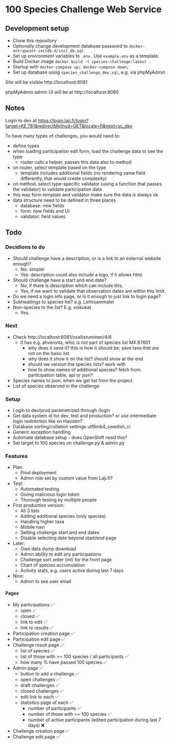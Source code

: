 # 100 Species Challenge Web Service

## Development setup

- Clone this repository
- Optionally change development database password to `docker-entrypoint-initdb.d/init_db.sql`
- Set up environment variables to `.env.` Use `example.env` as a template.
- Build Docker image `docker build -t species-challenge:latest .`
- Startup with `docker-compose up; docker-compose down;`
- Set up database using `species_challenge_dev.sql`, e.g. via phpMyAdmin

Site will be visible http://localhost:8081

phpMyAdmin admin UI will be at http://localhost:8080 

## Notes

Login to dev at
https://login.laji.fi/login?target=KE.781&redirectMethod=GET&locale=fi&next=sc_dev

To have many types of challenges, you would need to:

- define types
- when loading participation edit form, load the challenge data to see the type
    - router calls a helper, passes this data also to method
- on router, select template based on the type
    - template includes additional fields (no rendering same field differently, that would create complexity)
- on method, select type-specific validator (using a function that passes the validator) to validate participation data
- this way form template and validator make sure the data is always ok.
- data structure need to be defined in three places
    - database: new fields
    - form: new fields and UI
    - validator: field values


## Todo

### Decidions to do

- Should challenge have a description, or is a link to an external website enough?
    - No: simpler
    - Yes: description could also include a logo, if it allows html.
- Should challenge have a start and end date?
    - No, if there is description which can include this. 
    - Yes, if we want to validate that observation dates are within this limit.
- Do we need a login info page, or is it enough to just link to login page?
- Subheadings to species list? e.g. Lehtisammalet
- Non-species to the list? E.g. voikukat
    - Yes.

### Next

- Check http://localhost:8081/osallistuminen/4/6
    - it has e.g. ahvenvita, whic is not part of species list MX.67601
        - why does it save it? this is how it should be; save taxa that are not on the basic list
        - why does it show it on the list? should show at the end
        - should we version the species lists? work with 
        - how to show names of additional species? fetch from participation table, api or json?
- Species names to json, when we get list from the project.
- List of species observed in the challenge

### Setup

- Login to dev/prod parametrized through /login
- Get data system id for dev, test and production? or use intermediate login redirection like on Havistin?
- Database sorting/collation settings utf8mb4_swedish_ci
- Generic exception handling
- Automate database setup - does OpenShift need this?
- Set target to 100 species on challenge.py & admin.py

### Features

- Plan:
    - Prod deployment
    - Admin role set by custom value from Laji.fi?
- Test:
    - Automated testing
    - Giving malicious login token
    - Thorough testing by multiple people
- First production version:
    - All 3 lists
    - Adding additional species (only species)
    - Handling higher taxa
    - Mobile navi
    - Setting challenge start and end dates
    - Disable selecting date beyond start/end page
- Later:
    - Own data dump download
    - Admin ability to edit any participations
    - Challenge sort order (int) for the front page
    - Chart of species accumulation
    - Activity stats, e.g. users active during last 7 days
- Nice:
    - Admin to see user email

#### Pages

- My participations ✅
    - open ✅
    - closed ✅
    - link to edit ✅
    - link to results ✅
- Participation creation page ✅
- Participation edit page ✅
- Challenge result page ✅
    - list of species ✅
    - list of those with >= 100 species / all participants ✅
    - how many % have passed 100 species ✅
- Admin page ✅
    - button to add a challenge ✅
    - open challenges ✅
    - draft challenges ✅
    - closed challenges ✅
    - edit link to each ✅
    - statistics page of each ✅
        - number of participants ✅
        - number of those with >= 100 species ✅
        - number of active participants (edited participation during last 7 days) ❌
- Challenge creation page ✅
- Challenge edit page ✅
